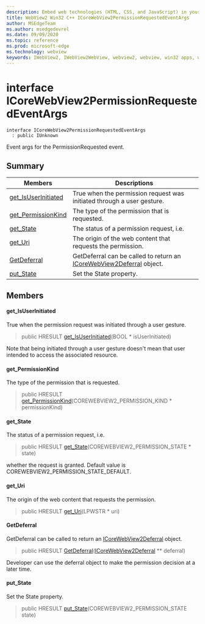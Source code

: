 ```yaml
---
description: Embed web technologies (HTML, CSS, and JavaScript) in your native applications with the Microsoft Edge WebView2 control
title: WebView2 Win32 C++ ICoreWebView2PermissionRequestedEventArgs
author: MSEdgeTeam
ms.author: msedgedevrel
ms.date: 09/09/2020
ms.topic: reference
ms.prod: microsoft-edge
ms.technology: webview
keywords: IWebView2, IWebView2WebView, webview2, webview, win32 apps, win32, edge, ICoreWebView2, ICoreWebView2Controller, browser control, edge html, ICoreWebView2PermissionRequestedEventArgs
---
```


# interface ICoreWebView2PermissionRequestedEventArgs 

```
interface ICoreWebView2PermissionRequestedEventArgs
  : public IUnknown
```

Event args for the PermissionRequested event.

## Summary

 Members                        | Descriptions
--------------------------------|---------------------------------------------
[get_IsUserInitiated](#get_isuserinitiated) | True when the permission request was initiated through a user gesture.
[get_PermissionKind](#get_permissionkind) | The type of the permission that is requested.
[get_State](#get_state) | The status of a permission request, i.e.
[get_Uri](#get_uri) | The origin of the web content that requests the permission.
[GetDeferral](#getdeferral) | GetDeferral can be called to return an [ICoreWebView2Deferral](icorewebview2deferral.md) object.
[put_State](#put_state) | Set the State property.

## Members

#### get_IsUserInitiated 

True when the permission request was initiated through a user gesture.

> public HRESULT [get_IsUserInitiated](#get_isuserinitiated)(BOOL * isUserInitiated)

Note that being initiated through a user gesture doesn't mean that user intended to access the associated resource.

#### get_PermissionKind 

The type of the permission that is requested.

> public HRESULT [get_PermissionKind](#get_permissionkind)(COREWEBVIEW2_PERMISSION_KIND * permissionKind)

#### get_State 

The status of a permission request, i.e.

> public HRESULT [get_State](#get_state)(COREWEBVIEW2_PERMISSION_STATE * state)

whether the request is granted. Default value is COREWEBVIEW2_PERMISSION_STATE_DEFAULT.

#### get_Uri 

The origin of the web content that requests the permission.

> public HRESULT [get_Uri](#get_uri)(LPWSTR * uri)

#### GetDeferral 

GetDeferral can be called to return an [ICoreWebView2Deferral](icorewebview2deferral.md) object.

> public HRESULT [GetDeferral](#getdeferral)([ICoreWebView2Deferral](icorewebview2deferral.md) ** deferral)

Developer can use the deferral object to make the permission decision at a later time.

#### put_State 

Set the State property.

> public HRESULT [put_State](#put_state)(COREWEBVIEW2_PERMISSION_STATE state)

